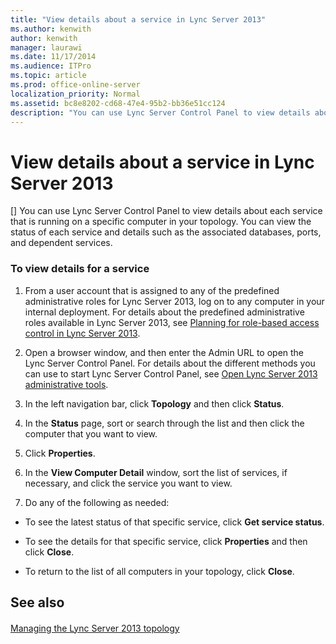 ```yaml
---
title: "View details about a service in Lync Server 2013"
ms.author: kenwith
author: kenwith
manager: laurawi
ms.date: 11/17/2014
ms.audience: ITPro
ms.topic: article
ms.prod: office-online-server
localization_priority: Normal
ms.assetid: bc8e8202-cd68-47e4-95b2-bb36e51cc124
description: "You can use Lync Server Control Panel to view details about each service that is running on a specific computer in your topology. You can view the status of each service and details such as the associated databases, ports, and dependent services."
---
```


# View details about a service in Lync Server 2013
[]
You can use Lync Server Control Panel to view details about each service that is running on a specific computer in your topology. You can view the status of each service and details such as the associated databases, ports, and dependent services.
  
### To view details for a service

1. From a user account that is assigned to any of the predefined administrative roles for Lync Server 2013, log on to any computer in your internal deployment. For details about the predefined administrative roles available in Lync Server 2013, see [Planning for role-based access control in Lync Server 2013](planning-for-role-based-access-control-rbac.md).
    
2. Open a browser window, and then enter the Admin URL to open the Lync Server Control Panel. For details about the different methods you can use to start Lync Server Control Panel, see [Open Lync Server 2013 administrative tools](open-lync-server-administrative-tools.md).
    
3. In the left navigation bar, click **Topology** and then click **Status**.
    
4. In the **Status** page, sort or search through the list and then click the computer that you want to view. 
    
5. Click **Properties**.
    
6. In the **View Computer Detail** window, sort the list of services, if necessary, and click the service you want to view. 
    
7. Do any of the following as needed:
    
  - To see the latest status of that specific service, click **Get service status**.
    
  - To see the details for that specific service, click **Properties** and then click **Close**.
    
  - To return to the list of all computers in your topology, click **Close**.
    
## See also

#### 

[Managing the Lync Server 2013 topology](managing-the-lync-server-2013-topology.md)

